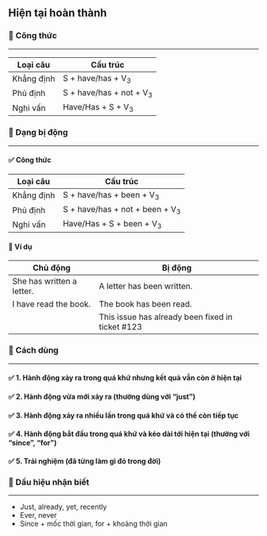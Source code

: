 ## Hiện tại hoàn thành
### 📌 Công thức

---

| Loại câu   | Cấu trúc                           |
|------------|------------------------------------|
| Khẳng định | S + have/has + V<sub>3</sub>       |
| Phủ định   | S + have/has + not + V<sub>3</sub> |
| Nghi vấn   | Have/Has + S + V<sub>3</sub>       |

### 📌 Dạng bị động

---

#### ✅ Công thức
| Loại câu   | Cấu trúc                                  |
|------------|-------------------------------------------|
| Khẳng định | S + have/has + been + V<sub>3</sub>       |
| Phủ định   | S + have/has + not + been + V<sub>3</sub> |
| Nghi vấn   | Have/Has + S + been + V<sub>3</sub>       |

#### 📝 Ví dụ
| Chủ động                  | Bị động                                          |
|---------------------------|--------------------------------------------------|
| She has written a letter. | A letter has been written.                       |
| I have read the book.     | The book has been read.                          |
|                           | This issue has already been fixed in ticket #123 |

### 📌 Cách dùng

---

#### ✅ 1. Hành động xảy ra trong quá khứ nhưng kết quả vẫn còn ở hiện tại
#### ✅ 2. Hành động vừa mới xảy ra (thường dùng với “just”)
#### ✅ 3. Hành động xảy ra nhiều lần trong quá khứ và có thể còn tiếp tục
#### ✅ 4. Hành động bắt đầu trong quá khứ và kéo dài tới hiện tại (thường với “since”, “for”)
#### ✅ 5. Trải nghiệm (đã từng làm gì đó trong đời)

### 📌 Dấu hiệu nhận biết

---

- Just, already, yet, recently
- Ever, never
- Since + mốc thời gian, for + khoảng thời gian